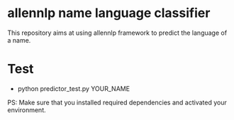 # allennlp name language classifier
This repository aims at using allennlp framework to predict the language of a name.

# Test
*  python predictor_test.py YOUR_NAME  

PS: Make sure that you installed required dependencies and activated your environment.
